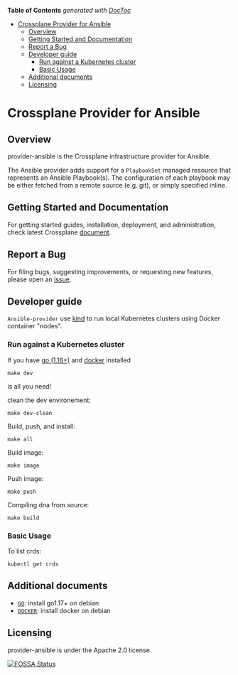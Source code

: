 <!-- START doctoc generated TOC please keep comment here to allow auto update -->
<!-- DON'T EDIT THIS SECTION, INSTEAD RE-RUN doctoc TO UPDATE -->
**Table of Contents**  *generated with [DocToc](https://github.com/thlorenz/doctoc)*

- [Crossplane Provider for Ansible](#crossplane-provider-for-ansible)
  - [Overview](#overview)
  - [Getting Started and Documentation](#getting-started-and-documentation)
  - [Report a Bug](#report-a-bug)
  - [Developer guide](#developer-guide)
    - [Run against a Kubernetes cluster](#run-against-a-kubernetes-cluster)
    - [Basic Usage](#basic-usage)
  - [Additional documents](#additional-documents)
  - [Licensing](#licensing)

<!-- END doctoc generated TOC please keep comment here to allow auto update -->

# Crossplane Provider for Ansible

## Overview

provider-ansible is the Crossplane infrastructure provider for Ansible.

The Ansible provider adds support for a `PlaybookSet` managed resource that
represents an Ansible Playbook(s). The configuration of each playbook may be
either fetched from a remote source (e.g. git), or simply specified inline.


## Getting Started and Documentation

For getting started guides, installation, deployment, and administration, check latest
Crossplane [document](https://crossplane.io/docs/latest).

## Report a Bug

For filing bugs, suggesting improvements, or requesting new features, please
open an [issue](https://github.com/cloud-pak-gitops/crossplane-provider-ansible/issues).

## Developer guide

`Ansible-provider` use [kind](https://github.com/kubernetes-sigs/kind) to run local Kubernetes clusters using Docker container "nodes".

### Run against a Kubernetes cluster

If you have [go (1.16+)](https://golang.org/doc/devel/release.html#policy) and [docker](https://www.docker.com/) installed 

```console
make dev
```
is all you need!

clean the dev environement:
```console
make dev-clean
```

Build, push, and install:

```console
make all
```

Build image:

```console
make image
```

Push image:

```console
make push
```

Compiling dna from source:

```console
make build
```

### Basic Usage

To list crds:
```console
kubectl get crds
```

## Additional documents

- [`GO`](https://tecadmin.net/install-go-on-debian/): install go1.17+ on debian
- [`DOCKER`](https://docs.docker.com/engine/install/debian/): install docker on debian

## Licensing

provider-ansible is under the Apache 2.0 license.

[![FOSSA
Status](https://app.fossa.io/api/projects/git%2Bgithub.com%2Fcrossplane%2Fprovider-gcp.svg?type=large)](https://app.fossa.io/projects/git%2Bgithub.com%2Fcrossplane%2Fprovider-gcp?ref=badge_large)